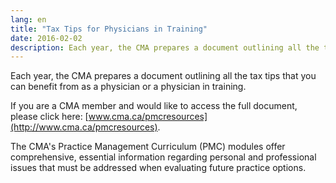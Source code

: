 ```yaml
---
lang: en
title: "Tax Tips for Physicians in Training"
date: 2016-02-02
description: Each year, the CMA prepares a document outlining all the tax tips that you can benefit from as a physician or a physician in training.
---
```


Each year, the CMA prepares a document outlining all the tax tips that you can benefit from as a physician or a physician in training.

If you are a CMA member and would like to access the full document, please click here: [www.cma.ca/pmcresources](http://www.cma.ca/pmcresources).

The CMA's Practice Management Curriculum (PMC) modules offer comprehensive, essential information regarding personal and professional issues that must be addressed when evaluating future practice options.